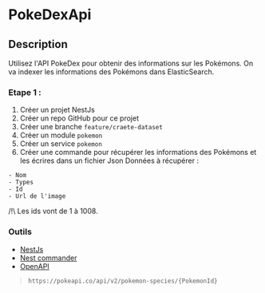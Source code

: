 # PokeDexApi

## Description 

Utilisez l'API PokeDex pour obtenir des informations sur les Pokémons.
On va indexer les informations des Pokémons dans ElasticSearch.

### Etape 1 : 
1. Créer un projet NestJs
2. Créer un repo GitHub pour ce projet
3. Créer une branche `feature/craete-dataset`
4. Créer un module `pokemon`
5. Créer un service `pokemon`
6. Créer une commande pour récupérer les informations des Pokémons et les écrires dans un fichier Json
Données à récupérer :
```
- Nom
- Types
- Id
- Url de l'image
```

/!\ Les ids vont de 1 à 1008.

### Outils 

- [NestJs](https://docs.nestjs.com/)
- [Nest commander](https://docs.nestjs.com/recipes/nest-commander)
- [OpenAPI](https://docs.nestjs.com/openapi/introduction)

> `https://pokeapi.co/api/v2/pokemon-species/{PokemonId}`
